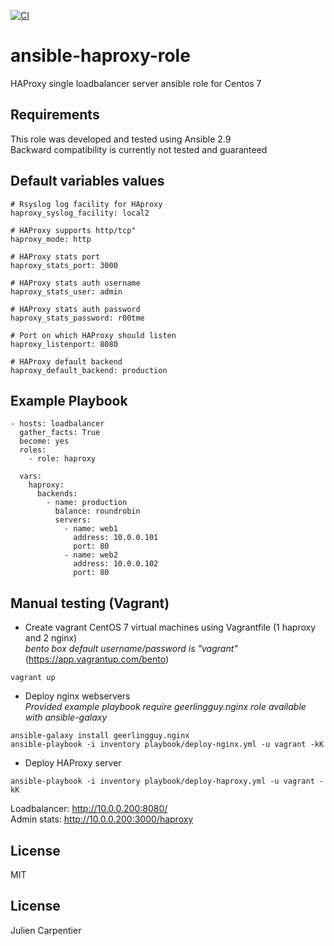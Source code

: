 [![CI](https://travis-ci.org/j-carpentier/ansible-haproxy-role.svg?branch=master)](https://travis-ci.org/github/j-carpentier/ansible-haproxy-role)

ansible-haproxy-role
=========

HAProxy single loadbalancer server ansible role for Centos 7

Requirements
------------

This role was developed and tested using Ansible 2.9  
Backward compatibility is currently not tested and guaranteed

Default variables values
------------------------
```
# Rsyslog log facility for HAproxy
haproxy_syslog_facility: local2

# HAProxy supports http/tcp"
haproxy_mode: http

# HAProxy stats port
haproxy_stats_port: 3000

# HAProxy stats auth username
haproxy_stats_user: admin

# HAProxy stats auth password
haproxy_stats_password: r00tme

# Port on which HAProxy should listen
haproxy_listenport: 8080

# HAProxy default backend
haproxy_default_backend: production
```

Example Playbook
----------------
```
- hosts: loadbalancer
  gather_facts: True
  become: yes
  roles:
    - role: haproxy

  vars:
    haproxy:
      backends:
        - name: production
          balance: roundrobin
          servers:
            - name: web1
              address: 10.0.0.101
              port: 80
            - name: web2
              address: 10.0.0.102
              port: 80
```

Manual testing (Vagrant)
------------------------

- Create vagrant CentOS 7 virtual machines using Vagrantfile (1 haproxy and 2 nginx)  
<em>bento box default username/password is "vagrant"</em> (https://app.vagrantup.com/bento)
```
vagrant up
```

- Deploy nginx webservers  
<em>Provided example playbook require geerlingguy.nginx role available with ansible-galaxy</em>  
```
ansible-galaxy install geerlingguy.nginx
ansible-playbook -i inventory playbook/deploy-nginx.yml -u vagrant -kK
```

- Deploy HAProxy server
```
ansible-playbook -i inventory playbook/deploy-haproxy.yml -u vagrant -kK
```

Loadbalancer: http://10.0.0.200:8080/  
Admin stats: http://10.0.0.200:3000/haproxy


License
-------

MIT


License
-------

Julien Carpentier
